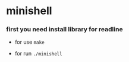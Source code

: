# minishell

### first you need install library for readline

- for use
                ```make```

- for run
                ```./minishell```
